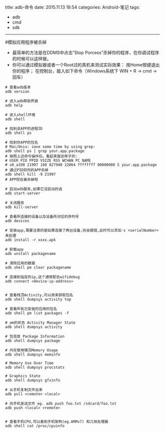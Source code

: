 title: adb-命令
date: 2015.11.13 18:54
categories: Android-笔记
tags:
- adb
- cmd
- sdk
---
#模拟应用程序被杀掉

* 最简单的方法是在DDMS中点击”Stop Porcess”杀掉你的程序，在你调试程序的时候可以这样做。
* 你可以通过模拟器或者一个Root过的真机来测试实际效果：
按Home按键退出你的程序；
在控制台，敲入如下命令（Windows系统下 WIN + R -> cmd -> 回车）

```
# 查看adb版本
adb version

# 进入adb帮助界面
adb help

# 进入shell环境
adb shell

# 找到该APP的进程ID
adb shell ps 

# 找到你APP的包名 
# Mac/Unix: save some time by using grep: 
adb shell ps | grep your.app.package 
# 按照上述命令操作后，看起来是这样子的:  
# USER PID PPID VSIZE RSS WCHAN PC NAME 
# u0_a198 21997 160 827940 22064 ffffffff 00000000 S your.app.package
# 通过PID将你的APP杀掉 
adb shell kill -9 21997 
# APP现在被杀掉啦 

# 启动adb服务,如果它没启动的话
adb start-server

# 关闭服务
adb kill-server

# 查看所连接的设备以及设备所对应的序列号
adb devices

# 安装app,需要注意的是如果连接了两台设备,则会报错,此时可以添加-s <serialNumber>来处理
adb install -r xxxx.apk

# 卸载app
adb unstall packagename

# 清除应用的数据 
adb shell pm clear packagename

# 连接到指定的ip,这个通常配合wifidebug
adb connect <device-ip-address>


# 查看栈顶Activity,可以用来获取包名
adb shell dumpsys activity top

# 查看所有已安装的应用的包名
adb shell pm list packages -f

# am的状态 Activity Manager State
adb shell dumpsys activity

# 包信息 Package Information
adb shell dumpsys package

# 内存使用情况Memory Usage
adb shell dumpsys meminfo

# Memory Use Over Time
adb shell dumpsys procstats

# Graphics State
adb shell dumpsys gfxinfo

# 从手机复制文件出来
adb pull <remote> <local>

# 向手机发送文件 eg. adb push foo.txt /sdcard/foo.txt
adb push <local> <remote>


# 查看手机CPU,可以看到手机架构(eg.ARMv7) 和几核处理器
adb shell cat /proc/cpuinfo


```
